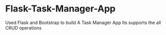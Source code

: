 # Flask-Task-Manager-App
Used Flask and Bootstrap to build A Task Manager App
Its supports the all CRUD operations 
